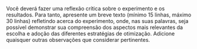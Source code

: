 Você deverá fazer uma reflexão crítica sobre o experimento e os resultados.
Para tanto, apresente um breve texto (mínimo 15 linhas, máximo 30 linhas) refletindo acerca do experimento, onde, nas suas palavras, seja possível demonstrar sua compreensão dos aspectos mais relevantes da escolha e adoção das diferentes estratégias de otimização. Adicione quaisquer outras observações que considerar pertinentes.